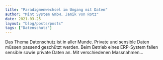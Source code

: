 ```yaml
---
title: "Paradigmenwechsel im Umgang mit Daten"
author: "Mint System GmbH, Janik von Rotz"
date: 2021-03-25
layout: "blog/posts/posts"
tags: ["Datenschutz"]
---
```


Das Thema Datenschutz ist in aller Munde. Private und sensible Daten müssen passend geschützt werden. Beim Betrieb eines ERP-System fallen sensible sowie private Daten an. Mit verschiedenen Massnahmen...

